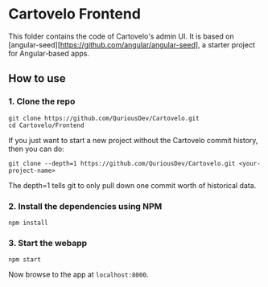 # Cartovelo Frontend

This folder contains the code of Cartovelo's admin UI. It is based on [angular-seed][https://github.com/angular/angular-seed], a starter project for Angular-based apps.

## How to use

### 1. Clone the repo

```
git clone https://github.com/QuriousDev/Cartovelo.git
cd Cartovelo/Frontend
```

If you just want to start a new project without the Cartovelo commit history, then you can do:

```
git clone --depth=1 https://github.com/QuriousDev/Cartovelo.git <your-project-name>
```

The depth=1 tells git to only pull down one commit worth of historical data.

### 2. Install the dependencies using NPM

```
npm install
```

### 3. Start the webapp

```
npm start
```

Now browse to the app at `localhost:8000`.
